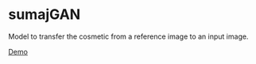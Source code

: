 # sumajGAN
Model to transfer the cosmetic from a reference image to an input image.

[Demo](https://jesusguzmanpy.github.io/sumajGAN_/)


